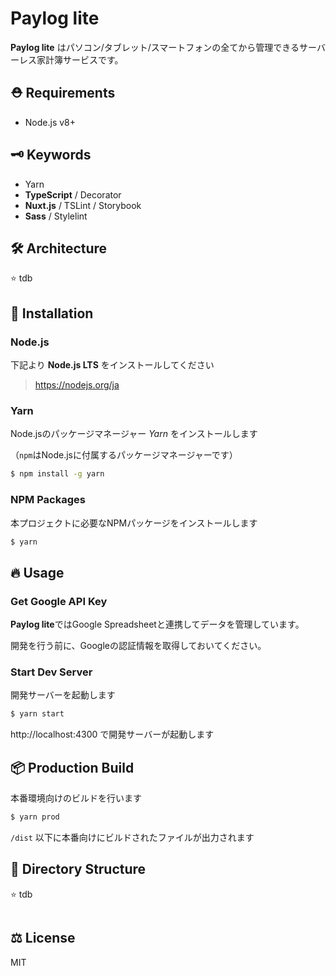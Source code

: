 # Paylog lite

**Paylog lite** はパソコン/タブレット/スマートフォンの全てから管理できるサーバーレス家計簿サービスです。

## ⛑ Requirements

* Node.js v8+

## 🗝 Keywords

* Yarn
* **TypeScript** / Decorator
* **Nuxt.js** / TSLint / Storybook
* **Sass** / Stylelint

## 🛠 Architecture

⭐ tdb

## 🔰 Installation

### Node.js

下記より **Node.js LTS** をインストールしてください

> https://nodejs.org/ja

### Yarn

Node.jsのパッケージマネージャー *Yarn* をインストールします

（`npm`はNode.jsに付属するパッケージマネージャーです）

```sh
$ npm install -g yarn
```

### NPM Packages

本プロジェクトに必要なNPMパッケージをインストールします

```sh
$ yarn
```

## 🔥 Usage

### Get Google API Key

**Paylog lite**ではGoogle Spreadsheetと連携してデータを管理しています。

開発を行う前に、Googleの認証情報を取得しておいてください。

### Start Dev Server

開発サーバーを起動します

```sh
$ yarn start
```

http://localhost:4300 で開発サーバーが起動します

## 📦 Production Build

本番環境向けのビルドを行います

```sh
$ yarn prod
```

`/dist` 以下に本番向けにビルドされたファイルが出力されます

## 🌴 Directory Structure

⭐ tdb

```

```

## ⚖️ License

MIT
